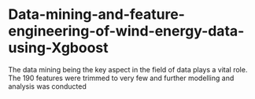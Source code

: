 # Data-mining-and-feature-engineering-of-wind-energy-data-using-Xgboost
The data mining being the key aspect in the field of data plays a vital role. The 190 features were trimmed to very few and further modelling and analysis was conducted 
